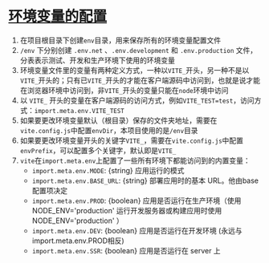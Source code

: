 # [环境变量的配置](https://cn.vitejs.dev/guide/env-and-mode.html#env-files)
1. 在项目根目录下创建`env`目录，用来保存所有的环境变量配置文件
2. `/env` 下分别创建 `.env.net` 、`.env.development` 和 `.env.production` 文件，分表表示测试、开发和生产环境下使用的环境变量
3. 环境变量文件里的变量有两种定义方式，一种以`VITE_`开头，另一种不是以`VITE_`开头的；只有已`VITE_`开头的才能在客户端源码中访问到，也就是说才能在浏览器环境中访问到，非`VITE_`开头的变量只能在`node`环境中访问
4. 以 `VITE_` 开头的变量在客户端源码的访问方式，例如`VITE_TEST=test`，访问方式：`import.meta.env.VITE_TEST`
5. 如果要更改环境变量默认（根目录）保存的文件夹地址，需要在`vite.config.js`中配置`envDir`，本项目使用的是`/env`目录
6. 如果要更改环境变量开头的关键字`VITE_`，需要在`vite.config.js`中配置`envPrefix`，可以配置多个关键字，默认即是`VITE_`
7. `vite`在`import.meta.env`上配置了一些所有环境下都能访问到的内置变量：
   * `import.meta.env.MODE`: {string} 应用运行的模式
   * `import.meta.env.BASE_URL`: {string} 部署应用时的基本 URL。他由base 配置项决定
   * `import.meta.env.PROD`: {boolean} 应用是否运行在生产环境（使用 NODE_ENV='production' 运行开发服务器或构建应用时使用 NODE_ENV='production' ）
   * `import.meta.env.DEV`: {boolean} 应用是否运行在开发环境 (永远与 import.meta.env.PROD相反)
   * `import.meta.env.SSR`: {boolean} 应用是否运行在 server 上